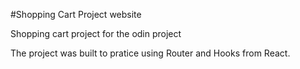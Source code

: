 #Shopping Cart Project website

Shopping cart project for the odin project

The project was built to pratice using Router and Hooks from React. 
